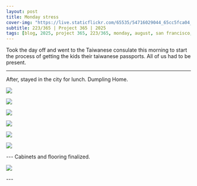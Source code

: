 ```yaml
---
layout: post
title: Monday stress
cover-img: "https://live.staticflickr.com/65535/54716029044_65cc5fca04_h.jpg"
subtitle: 223/365 | Project 365 | 2025
tags: [blog, 2025, project 365, 223/365, monday, august, san francisco, eats]
---
```

<style>
  .intro-header.big-img {
    background-position:center; 
  }
</style>
Took the day off and went to the Taiwanese consulate this morning to start the process of getting the kids their taiwanese passports. All of us had to be present.

---

After, stayed in the city for lunch. Dumpling Home.
<p class="post-img-wrap">
  <img src="https://live.staticflickr.com/65535/54716029044_65cc5fca04_h.jpg">
</p>
<p class="post-img-wrap">
  <img src="https://live.staticflickr.com/65535/54716029129_a624bd298a_h.jpg">
</p>
<p class="post-img-wrap">
  <img src="https://live.staticflickr.com/65535/54716016128_7880561142_h.jpg">
</p>
<p class="post-img-wrap">
  <img src="https://live.staticflickr.com/65535/54716029224_ecc4bfb5ab_h.jpg">
</p>
<p class="post-img-wrap">
  <img src="https://live.staticflickr.com/65535/54715802156_03027a2c92_h.jpg">
</p>
<p class="post-img-wrap">
  <img src="https://live.staticflickr.com/65535/54716016253_e712780bae_h.jpg">
</p>
---
Cabinets and flooring finalized.
<p class="post-img-wrap">
  <img src="https://live.staticflickr.com/65535/54716016293_a9248af5d3_h.jpg">
</p>
---
